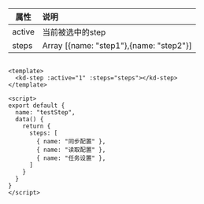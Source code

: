 属性 | 说明
--- | :---
active |  当前被选中的step
steps | Array<name> [{name: "step1"},{name: "step2"}]

``` 

<template>
  <kd-step :active="1" :steps="steps"></kd-step>
</template>

<script>
export default {
  name: "testStep",
  data() {
    return {
      steps: [
        { name: "同步配置" },
        { name: "读取配置" },
        { name: "任务设置" },
      ]
    }
  }
}
</script>



 ```
